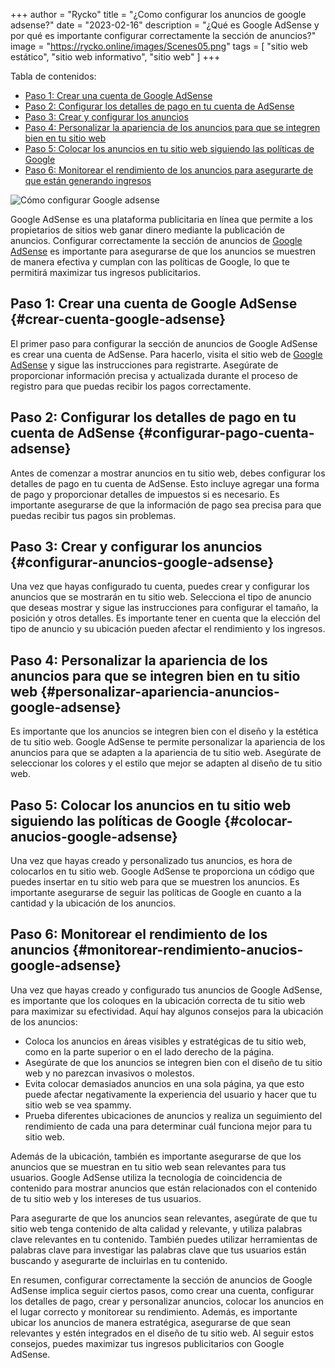 +++
author = "Rycko"
title = "¿Como configurar los anuncios de google adsense?"
date = "2023-02-16"
description = "¿Qué es Google AdSense y por qué es importante configurar correctamente la sección de anuncios?"
image = "https://rycko.online/images/Scenes05.png"
tags = [
    "sitio web estático",
    "sitio web informativo",
		"sitio web"
]
+++

<script async src="https://pagead2.googlesyndication.com/pagead/js/adsbygoogle.js?client=ca-pub-5337517241673026"
     crossorigin="anonymous"></script>
<!-- Anuncios en el blog de Rycko -->

<ins class="adsbygoogle"
     style="display:block"
     data-ad-client="ca-pub-5337517241673026"
     data-ad-slot="5359573623"
     data-ad-format="auto"
     data-full-width-responsive="true"></ins>

<script>
     (adsbygoogle = window.adsbygoogle || []).push({});
</script>

Tabla de contenidos:

- [Paso 1: Crear una cuenta de Google AdSense](#crear-cuenta-google-adsense)
- [Paso 2: Configurar los detalles de pago en tu cuenta de AdSense](#configurar-pago-cuenta-adsense)
- [Paso 3: Crear y configurar los anuncios](#configurar-anuncios-google-adsense)
- [Paso 4: Personalizar la apariencia de los anuncios para que se integren bien en tu sitio web](#personalizar-apariencia-anuncios-google-adsense)
- [Paso 5: Colocar los anuncios en tu sitio web siguiendo las políticas de Google](#colocar-anucios-google-adsense)
- [Paso 6: Monitorear el rendimiento de los anuncios para asegurarte de que están generando ingresos](#monitorear-rendimiento-anucios-google-adsense)

![Cómo configurar Google adsense][def]

[def]: /images/Scenes05.png

Google AdSense es una plataforma publicitaria en línea que permite a los propietarios de sitios web ganar dinero mediante la publicación de anuncios. Configurar correctamente la sección de anuncios de [Google AdSense](https://adsense.google.com/) es importante para asegurarse de que los anuncios se muestren de manera efectiva y cumplan con las políticas de Google, lo que te permitirá maximizar tus ingresos publicitarios.

## Paso 1: Crear una cuenta de Google AdSense {#crear-cuenta-google-adsense}

El primer paso para configurar la sección de anuncios de Google AdSense es crear una cuenta de AdSense. Para hacerlo, visita el sitio web de [Google AdSense](https://adsense.google.com/) y sigue las instrucciones para registrarte. Asegúrate de proporcionar información precisa y actualizada durante el proceso de registro para que puedas recibir los pagos correctamente.

## Paso 2: Configurar los detalles de pago en tu cuenta de AdSense {#configurar-pago-cuenta-adsense}

Antes de comenzar a mostrar anuncios en tu sitio web, debes configurar los detalles de pago en tu cuenta de AdSense. Esto incluye agregar una forma de pago y proporcionar detalles de impuestos si es necesario. Es importante asegurarse de que la información de pago sea precisa para que puedas recibir tus pagos sin problemas.

## Paso 3: Crear y configurar los anuncios {#configurar-anuncios-google-adsense}

Una vez que hayas configurado tu cuenta, puedes crear y configurar los anuncios que se mostrarán en tu sitio web. Selecciona el tipo de anuncio que deseas mostrar y sigue las instrucciones para configurar el tamaño, la posición y otros detalles. Es importante tener en cuenta que la elección del tipo de anuncio y su ubicación pueden afectar el rendimiento y los ingresos.

## Paso 4: Personalizar la apariencia de los anuncios para que se integren bien en tu sitio web {#personalizar-apariencia-anuncios-google-adsense}

Es importante que los anuncios se integren bien con el diseño y la estética de tu sitio web. Google AdSense te permite personalizar la apariencia de los anuncios para que se adapten a la apariencia de tu sitio web. Asegúrate de seleccionar los colores y el estilo que mejor se adapten al diseño de tu sitio web.

## Paso 5: Colocar los anuncios en tu sitio web siguiendo las políticas de Google {#colocar-anucios-google-adsense}

Una vez que hayas creado y personalizado tus anuncios, es hora de colocarlos en tu sitio web. Google AdSense te proporciona un código que puedes insertar en tu sitio web para que se muestren los anuncios. Es importante asegurarse de seguir las políticas de Google en cuanto a la cantidad y la ubicación de los anuncios.

## Paso 6: Monitorear el rendimiento de los anuncios {#monitorear-rendimiento-anucios-google-adsense}

Una vez que hayas creado y configurado tus anuncios de Google AdSense, es importante que los coloques en la ubicación correcta de tu sitio web para maximizar su efectividad. Aquí hay algunos consejos para la ubicación de los anuncios:

- Coloca los anuncios en áreas visibles y estratégicas de tu sitio web, como en la parte superior o en el lado derecho de la página.
- Asegúrate de que los anuncios se integren bien con el diseño de tu sitio web y no parezcan invasivos o molestos.
- Evita colocar demasiados anuncios en una sola página, ya que esto puede afectar negativamente la experiencia del usuario y hacer que tu sitio web se vea spammy.
- Prueba diferentes ubicaciones de anuncios y realiza un seguimiento del rendimiento de cada una para determinar cuál funciona mejor para tu sitio web.

Además de la ubicación, también es importante asegurarse de que los anuncios que se muestran en tu sitio web sean relevantes para tus usuarios. Google AdSense utiliza la tecnología de coincidencia de contenido para mostrar anuncios que están relacionados con el contenido de tu sitio web y los intereses de tus usuarios.

Para asegurarte de que los anuncios sean relevantes, asegúrate de que tu sitio web tenga contenido de alta calidad y relevante, y utiliza palabras clave relevantes en tu contenido. También puedes utilizar herramientas de palabras clave para investigar las palabras clave que tus usuarios están buscando y asegurarte de incluirlas en tu contenido.

En resumen, configurar correctamente la sección de anuncios de Google AdSense implica seguir ciertos pasos, como crear una cuenta, configurar los detalles de pago, crear y personalizar anuncios, colocar los anuncios en el lugar correcto y monitorear su rendimiento. Además, es importante ubicar los anuncios de manera estratégica, asegurarse de que sean relevantes y estén integrados en el diseño de tu sitio web. Al seguir estos consejos, puedes maximizar tus ingresos publicitarios con Google AdSense.
